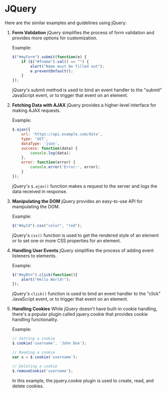 # JQuery

Here are the similar examples and guidelines using jQuery:

1. **Form Validation**
   jQuery simplifies the process of form validation and provides more options for customization.

   Example:
   ```javascript
   $("#myForm").submit(function(e) {
       if ($("#fname").val() == "") {
           alert("Name must be filled out");
           e.preventDefault();
       }
   });
   ```
   jQuery's submit method is used to bind an event handler to the "submit" JavaScript event, or to trigger that event on an element.

2. **Fetching Data with AJAX**
   jQuery provides a higher-level interface for making AJAX requests.

   Example:
   ```javascript
   $.ajax({
       url: 'https://api.example.com/data',
       type: 'GET',
       dataType: 'json',
       success: function(data) {
           console.log(data);
       },
       error: function(error) {
           console.error('Error:', error);
       }
   });
   ```
   jQuery's `$.ajax()` function makes a request to the server and logs the data received in response.

3. **Manipulating the DOM**
   jQuery provides an easy-to-use API for manipulating the DOM.

   Example:
   ```javascript
   $("#myId").css("color", "red");
   ```
   jQuery's `css()` function is used to get the rendered style of an element or to set one or more CSS properties for an element.

4. **Handling User Events**
   jQuery simplifies the process of adding event listeners to elements.

   Example:
   ```javascript
   $("#myBtn").click(function(){
       alert("Hello World!");
   });
   ```
   jQuery's `click()` function is used to bind an event handler to the "click" JavaScript event, or to trigger that event on an element.

5. **Handling Cookies**
   While jQuery doesn't have built-in cookie handling, there's a popular plugin called jquery.cookie that provides cookie handling functionality.

   Example:
   ```javascript
   // Setting a cookie
   $.cookie('username', 'John Doe');

   // Reading a cookie
   var x = $.cookie('username');

   // Deleting a cookie
   $.removeCookie('username');
   ```
   In this example, the jquery.cookie plugin is used to create, read, and delete cookies.

